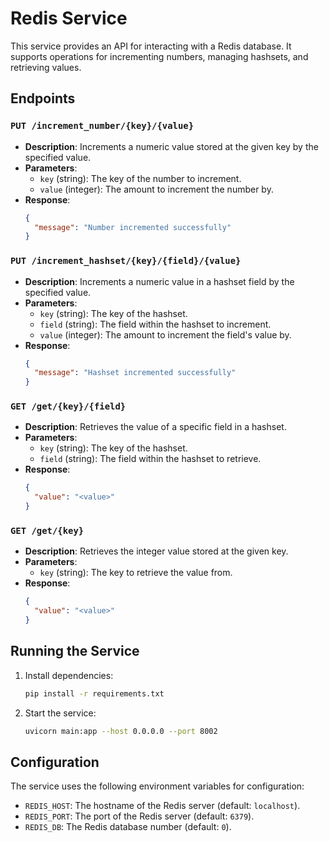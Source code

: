 # Redis Service

This service provides an API for interacting with a Redis database. It supports operations for incrementing numbers, managing hashsets, and retrieving values.

## Endpoints

### `PUT /increment_number/{key}/{value}`
- **Description**: Increments a numeric value stored at the given key by the specified value.
- **Parameters**:
  - `key` (string): The key of the number to increment.
  - `value` (integer): The amount to increment the number by.
- **Response**:
  ```json
  {
    "message": "Number incremented successfully"
  }
  ```

### `PUT /increment_hashset/{key}/{field}/{value}`
- **Description**: Increments a numeric value in a hashset field by the specified value.
- **Parameters**:
  - `key` (string): The key of the hashset.
  - `field` (string): The field within the hashset to increment.
  - `value` (integer): The amount to increment the field's value by.
- **Response**:
  ```json
  {
    "message": "Hashset incremented successfully"
  }
  ```

### `GET /get/{key}/{field}`
- **Description**: Retrieves the value of a specific field in a hashset.
- **Parameters**:
  - `key` (string): The key of the hashset.
  - `field` (string): The field within the hashset to retrieve.
- **Response**:
  ```json
  {
    "value": "<value>"
  }
  ```

### `GET /get/{key}`
- **Description**: Retrieves the integer value stored at the given key.
- **Parameters**:
  - `key` (string): The key to retrieve the value from.
- **Response**:
  ```json
  {
    "value": "<value>"
  }
  ```

## Running the Service

1. Install dependencies:
   ```bash
   pip install -r requirements.txt
   ```

2. Start the service:
   ```bash
   uvicorn main:app --host 0.0.0.0 --port 8002
   ```

## Configuration

The service uses the following environment variables for configuration:
- `REDIS_HOST`: The hostname of the Redis server (default: `localhost`).
- `REDIS_PORT`: The port of the Redis server (default: `6379`).
- `REDIS_DB`: The Redis database number (default: `0`).